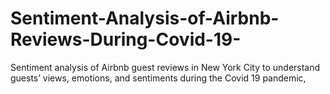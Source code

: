 # Sentiment-Analysis-of-Airbnb-Reviews-During-Covid-19-
Sentiment analysis of Airbnb guest reviews in New York City to understand guests’ views, emotions, and sentiments during the Covid 19 pandemic, 
